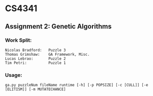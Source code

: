 # CS4341
## Assignment 2: Genetic Algorithms

### Work Split:
	Nicolas Bradford:	Puzzle 3
	Thomas Grimshaw:	GA Framework, Misc.
	Lucas Lebrao:		Puzzle 2
	Tim Petri:			Puzzle 1

### Usage:
	ga.py puzzleNum fileName runtime [-h] [-p POPSIZE] [-c [CULL]] [-e [ELITISM]] [-m MUTATECHANCE]
             
